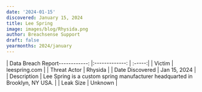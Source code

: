 ```yaml
---
date: '2024-01-15'
discovered: January 15, 2024
title: Lee Spring
image: images/blog/Rhysida.png
author: Breachsense Support
draft: false
yearmonths: 2024/january
---
```


| Data Breach Report------------:     |:-------------:    | :-----:|
| Victim      | leespring.com      | 
| Threat Actor      | Rhysida      | 
| Date Discovered      | Jan 15, 2024      | 
| Description      | Lee Spring is a custom spring manufacturer headquarted in Brooklyn, NY USA.      | 
| Leak Size      | Unknown      | 

